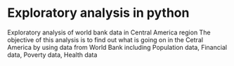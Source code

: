 # Exploratory analysis in python
Exploratory analysis of world bank data in Central America region
The objective of this analysis is to find out what is going on in the Cetral America by using data from World Bank
including Population data, Financial data, Poverty data, Health data
